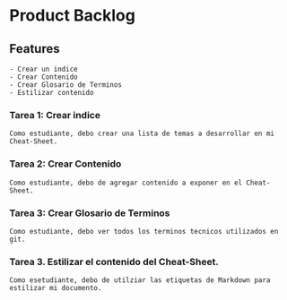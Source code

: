 # Product Backlog
## Features

    - Crear un indice
    - Crear Contenido
    - Crear Glosario de Terminos
    - Estilizar contenido

### Tarea 1: Crear indice
    Como estudiante, debo crear una lista de temas a desarrollar en mi Cheat-Sheet.

### Tarea 2: Crear Contenido
    Como estudiante, debo de agregar contenido a exponer en el Cheat-Sheet.

### Tarea 3: Crear Glosario de Terminos
    Como estudiante, debo ver todos los terminos tecnicos utilizados en git.

### Tarea 3. Estilizar el contenido del Cheat-Sheet.
    Como esetudiante, debo de utilziar las etiquetas de Markdown para estilizar mi documento.


